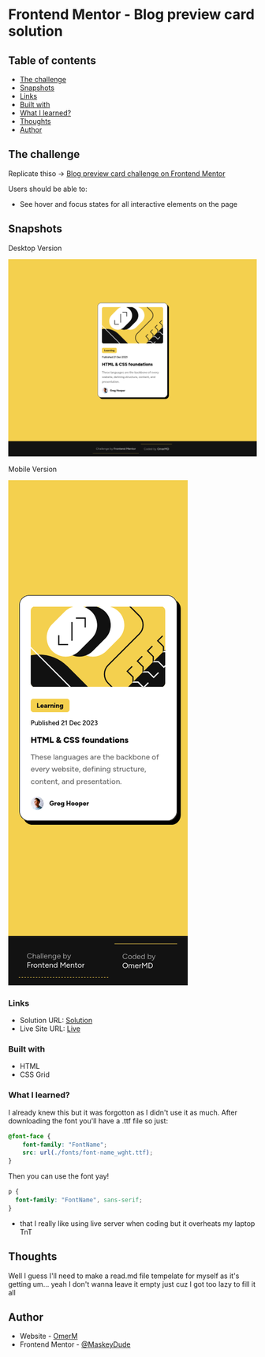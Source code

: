 # Frontend Mentor - Blog preview card solution


## Table of contents

- [The challenge](#the-challenge)
- [Snapshots](#snapshots)
- [Links](#links)
- [Built with](#built-with)
- [What I learned?](#what-i-learned?)
- [Thoughts](#thoughts)
- [Author](#author)


## The challenge

Replicate thiso  -> [Blog preview card challenge on Frontend Mentor](https://www.frontendmentor.io/challenges/blog-preview-card-ckPaj01IcS)

Users should be able to:

- See hover and focus states for all interactive elements on the page

## Snapshots

Desktop Version

![](./desktop.png)

Mobile Version

![](./mobile.png)

### Links

- Solution URL: [Solution](https://github.com/MaskeyDude/blog-preview-card_frontendo)
- Live Site URL: [Live](https://maskeydude.github.io/blog-preview-card_frontendo/)

### Built with

- HTML
- CSS Grid

### What I learned?

I already knew this but it was forgotton as I didn't use it as much. After downloading the font you'll have a .ttf file so just:

```css
@font-face {
    font-family: "FontName";
    src: url(./fonts/font-name_wght.ttf);
}
```

Then you can use the font yay!

```css
p {
  font-family: "FontName", sans-serif;
}
```

+ that I really like using live server when coding but it overheats my laptop TnT

## Thoughts

Well I guess I'll need to make a read.md file tempelate for myself as it's getting um... yeah I don't wanna leave it empty just cuz I got too lazy to fill it all

## Author

- Website - [OmerM](https://www.omerm.42web.io/index.html?i=1)
- Frontend Mentor - [@MaskeyDude](https://www.frontendmentor.io/profile/MaskeyDude)